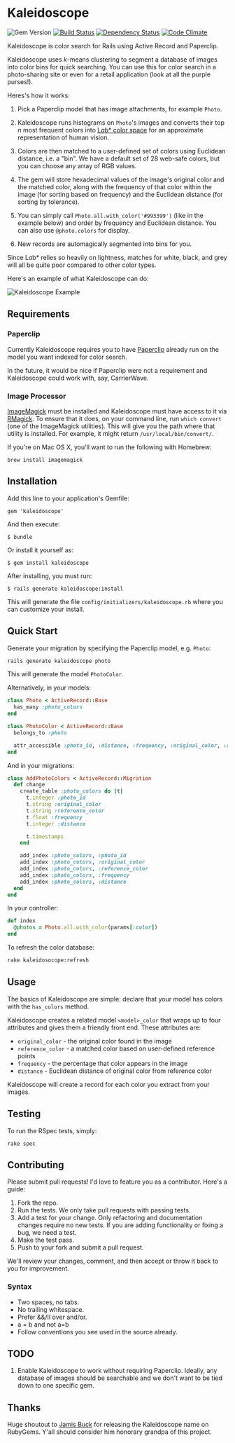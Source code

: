 # Kaleidoscope

![Gem Version](https://badge.fury.io/rb/kaleidoscope.png) [![Build Status](https://travis-ci.org/JoshSmith/kaleidoscope.png)](https://travis-ci.org/JoshSmith/kaleidoscope) [![Dependency Status](https://gemnasium.com/JoshSmith/kaleidoscope.png)](https://gemnasium.com/JoshSmith/kaleidoscope) [![Code Climate](https://codeclimate.com/github/JoshSmith/kaleidoscope.png)](https://codeclimate.com/github/JoshSmith/kaleidoscope)

Kaleidoscope is color search for Rails using Active Record and Paperclip.

Kaleidoscope uses *k*-means clustering to segment a database of images into color bins for quick searching. You can use this for color search in a photo-sharing site or even for a retail application (look at all the purple purses!).

Heres's how it works:

1. Pick a Paperclip model that has image attachments, for example `Photo`.

2. Kaleidoscope runs histograms on `Photo`'s images and converts their top *n* most frequent colors into [L*a*b* color space](http://en.wikipedia.org/wiki/Lab_color_space) for an approximate representation of human vision.

3. Colors are then matched to a user-defined set of colors using Euclidean distance, i.e. a "bin". We have a default set of 28 web-safe colors, but you can choose any array of RGB values.

4. The gem will store hexadecimal values of the image's original color and the matched color, along with the frequency of that color within the image (for sorting based on frequency) and the Euclidean distance (for sorting by tolerance).

5. You can simply call `Photo.all.with_color('#993399')` (like in the example below) and order by frequency and Euclidean distance. You can also use `@photo.colors` for display.

6. New records are automagically segmented into bins for you.

Since L*a*b* relies so heavily on lightness, matches for white, black, and grey will all be quite poor compared to other color types.

Here's an example of what Kaleidoscope can do:

![Kaleidoscope Example](http://cl.ly/image/3n2C16170i0k/Screen%20Shot%202013-02-05%20at%206.56.44%20PM.png)

## Requirements

### Paperclip

Currently Kaleidoscope requires you to have [Paperclip](https://github.com/thoughtbot/paperclip) already run on the model you want indexed for color search.

In the future, it would be nice if Paperclip were not a requirement and Kaleidoscope could work with, say, CarrierWave.

### Image Processor

[ImageMagick](http://www.imagemagick.org/) must be installed and Kaleidoscope must have access to it via [RMagick](https://github.com/rmagick/rmagick). To ensure that it does, on your command line, run `which convert` (one of the ImageMagick utilities). This will give you the path where that utility is installed. For example, it might return `/usr/local/bin/convert/`.

If you're on Mac OS X, you'll want to run the following with Homebrew:

```
brew install imagemagick
```

## Installation

Add this line to your application's Gemfile:

    gem 'kaleidoscope'

And then execute:

    $ bundle

Or install it yourself as:

    $ gem install kaleidoscope

After installing, you must run:

    $ rails generate kaleidoscope:install

This will generate the file `config/initializers/kaleidoscope.rb` where you can customize your install.

## Quick Start

Generate your migration by specifying the Paperclip model, e.g. `Photo`:

```bash
rails generate kaleidoscope photo
```

This will generate the model `PhotoColor`.

Alternatively, in your models:

```ruby
class Photo < ActiveRecord::Base
  has_many :photo_colors
end

class PhotoColor < ActiveRecord::Base
  belongs_to :photo

  attr_accessible :photo_id, :distance, :frequency, :original_color, :reference_color
end
```

And in your migrations:

```ruby
class AddPhotoColors < ActiveRecord::Migration
  def change
    create_table :photo_colors do |t|
      t.integer :photo_id
      t.string :original_color
      t.string :reference_color
      t.float :frequency
      t.integer :distance

      t.timestamps
    end

    add_index :photo_colors, :photo_id
    add_index :photo_colors, :original_color
    add_index :photo_colors, :reference_color
    add_index :photo_colors, :frequency
    add_index :photo_colors, :distance
  end
end
```

In your controller:

```ruby
def index
  @photos = Photo.all.with_color(params[:color])
end
```

To refresh the color database:

```bash
rake kaleidosocope:refresh
```

## Usage

The basics of Kaleidoscope are simple: declare that your model has colors with the `has_colors` method.

Kaleidoscope creates a related model `<model>_color` that wraps up to four attributes and gives them a friendly front end. These attributes are:

* `original_color` - the original color found in the image
* `reference_color` - a matched color based on user-defined reference points
* `frequency` - the percentage that color appears in the image
* `distance` - Euclidean distance of original color from reference color

Kaleidoscope will create a record for each color you extract from your images.

## Testing

To run the RSpec tests, simply:

```
rake spec
```

## Contributing

Please submit pull requests! I'd love to feature you as a contributor. Here's a guide:

1. Fork the repo.
2. Run the tests. We only take pull requests with passing tests.
3. Add a test for your change. Only refactoring and documentation changes require no new tests. If you are adding functionality or fixing a bug, we need a test.
4. Make the test pass.
5. Push to your fork and submit a pull request.

We'll review your changes, comment, and then accept or throw it back to you for improvement.

### Syntax

* Two spaces, no tabs.
* No trailing whitespace.
* Prefer &&/II over and/or.
* a = b and not a=b
* Follow conventions you see used in the source already.

## TODO

1. Enable Kaleidoscope to work without requiring Paperclip. Ideally, any database of images should be searchable and we don't want to be tied down to one specific gem.

## Thanks

Huge shoutout to [Jamis Buck](https://github.com/jamis) for releasing the Kaleidoscope name on RubyGems. Y'all should consider him honorary grandpa of this project.